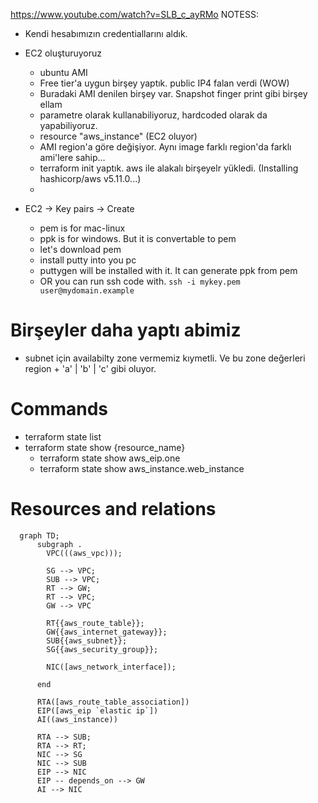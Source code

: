 https://www.youtube.com/watch?v=SLB_c_ayRMo
NOTESS:

- Kendi hesabımızın credentiallarını aldık.
- EC2 oluşturuyoruz

  - ubuntu AMI
  - Free tier'a uygun birşey yaptık. public IP4 falan verdi (WOW)
  - Buradaki AMI denilen birşey var. Snapshot finger print gibi birşey ellam
  - parametre olarak kullanabiliyoruz, hardcoded olarak da yapabiliyoruz.
  - resource "aws_instance" (EC2 oluyor)
  - AMI region'a göre değişiyor. Aynı image farklı region'da farklı ami'lere sahip...
  - terraform init yaptık. aws ile alakalı birşeyelr yükledi. (Installing hashicorp/aws v5.11.0...)
  -

- EC2 -> Key pairs -> Create
  - pem is for mac-linux
  - ppk is for windows. But it is convertable to pem
  - let's download pem
  - install putty into you pc
  - puttygen will be installed with it. It can generate ppk from pem
  - OR you can run ssh code with. `ssh -i mykey.pem user@mydomain.example`

# Birşeyler daha yaptı abimiz

- subnet için availabilty zone vermemiz kıymetli. Ve bu zone değerleri region + 'a' | 'b' | 'c' gibi oluyor.

# Commands

- terraform state list
- terraform state show {resource_name}
  - terraform state show aws_eip.one
  - terraform state show aws_instance.web_instance

# Resources and relations

```mermaid
  graph TD;
      subgraph .
        VPC(((aws_vpc)));

        SG --> VPC;
        SUB --> VPC;
        RT --> GW;
        RT --> VPC;
        GW --> VPC

        RT{{aws_route_table}};
        GW{{aws_internet_gateway}};
        SUB{{aws_subnet}};
        SG{{aws_security_group}};

        NIC([aws_network_interface]);

      end

      RTA([aws_route_table_association])
      EIP([aws_eip `elastic ip`])
      AI((aws_instance))

      RTA --> SUB;
      RTA --> RT;
      NIC --> SG
      NIC --> SUB
      EIP --> NIC
      EIP -- depends_on --> GW
      AI --> NIC

```
